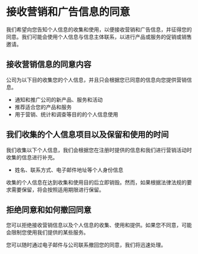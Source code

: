# 接收营销和广告信息的同意

我们希望向您告知个人信息的收集和使用，以便接收营销和广告信息，并征得您的同意。我们可能会使用个人信息与信息主体联系，以进行产品或服务的促销或销售邀请。

## 接收营销信息的同意内容

公司为以下目的收集您的个人信息，并且只会根据您已同意的信息向您提供营销信息。

- 通知和推广公司的新产品、服务和活动
- 推荐适合您的产品和服务
- 用于营销、统计和调查等目的的个人信息使用

## 我们收集的个人信息项目以及保留和使用的时间

我们收集以下个人信息，我们会根据您在注册时提供的信息和我们进行营销活动时收集的信息进行补充。

- 姓名、联系方式、电子邮件地址等个人身份信息

收集的个人信息在达到收集和使用目的后立即销毁。然而，如果根据法律法规的要求需要保留，将会按照适用期限进行保留。

## 拒绝同意和如何撤回同意

您可以拒绝接收营销信息以及个人信息的收集、使用和提供。如果您不同意，可能会限制您使用我们提供的某些服务。

您可以随时通过电子邮件与公司联系撤回您的同意，我们将迅速处理。
